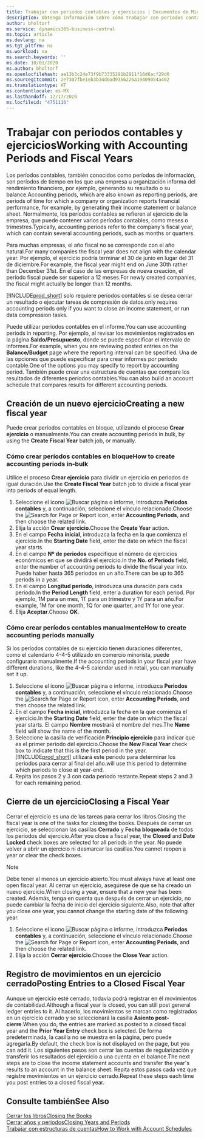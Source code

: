 ```yaml
---
title: Trabajar con periodos contables y ejercicios | Documentos de Microsoft
description: Obtenga información sobre cómo trabajar con períodos contables para definir cuándo empresa elabora los informes de rendimiento financiero.
author: bholtorf
ms.service: dynamics365-business-central
ms.topic: article
ms.devlang: na
ms.tgt_pltfrm: na
ms.workload: na
ms.search.keywords: ''
ms.date: 10/01/2020
ms.author: bholtorf
ms.openlocfilehash: ae13b3c24e73f9b73335291b2911f16d6acf29d0
ms.sourcegitcommit: 2e7307fbe1eb3b34d0ad9356226a19409054a402
ms.translationtype: HT
ms.contentlocale: es-MX
ms.lasthandoff: 12/17/2020
ms.locfileid: "4751116"
---
```

# <a name="working-with-accounting-periods-and-fiscal-years"></a><span data-ttu-id="49382-103">Trabajar con periodos contables y ejercicios</span><span class="sxs-lookup"><span data-stu-id="49382-103">Working with Accounting Periods and Fiscal Years</span></span>

<span data-ttu-id="49382-104">Los períodos contables, también conocidos como períodos de información, son períodos de tiempo en los que una empresa u organización informa del rendimiento financiero, por ejemplo, generando su resultado o su balance.</span><span class="sxs-lookup"><span data-stu-id="49382-104">Accounting periods, which are also known as reporting periods, are periods of time for which a company or organization reports financial performance, for example, by generating their income statement or balance sheet.</span></span> <span data-ttu-id="49382-105">Normalmente, los períodos contables se refieren al ejercicio de la empresa, que puede contener varios períodos contables, como meses o trimestres.</span><span class="sxs-lookup"><span data-stu-id="49382-105">Typically, accounting periods refer to the company's fiscal year, which can contain several accounting periods, such as months or quarters.</span></span>

<span data-ttu-id="49382-106">Para muchas empresas, el año fiscal no se corresponde con el año natural.</span><span class="sxs-lookup"><span data-stu-id="49382-106">For many companies the fiscal year does not align with the calendar year.</span></span> <span data-ttu-id="49382-107">Por ejemplo, el ejercicio podría terminar el 30 de junio en lugar del 31 de diciembre.</span><span class="sxs-lookup"><span data-stu-id="49382-107">For example, the fiscal year might end on June 30th rather than December 31st.</span></span> <span data-ttu-id="49382-108">En el caso de las empresas de nueva creación, el período fiscal puede ser superior a 12 meses.</span><span class="sxs-lookup"><span data-stu-id="49382-108">For newly created companies, the fiscal might actually be longer than 12 months.</span></span>  

[!INCLUDE[prod_short](includes/prod_short.md)] <span data-ttu-id="49382-109">solo requiere períodos contables si se desea cerrar un resultado o ejecutar tareas de compresión de datos.</span><span class="sxs-lookup"><span data-stu-id="49382-109">only requires accounting periods only if you want to close an income statement, or run data compression tasks.</span></span> 

<span data-ttu-id="49382-110">Puede utilizar periodos contables en el informe.</span><span class="sxs-lookup"><span data-stu-id="49382-110">You can use accounting periods in reporting.</span></span> <span data-ttu-id="49382-111">Por ejemplo, al revisar los movimientos registrados en la página **Saldo/Presupuesto**, donde se puede especificar el intervalo de informes.</span><span class="sxs-lookup"><span data-stu-id="49382-111">For example, when you are reviewing posted entries on the **Balance/Budget** page where the reporting interval can be specified.</span></span> <span data-ttu-id="49382-112">Una de las opciones que puede especificar para crear informes por período contable.</span><span class="sxs-lookup"><span data-stu-id="49382-112">One of the options you may specify to report by accounting period.</span></span> <span data-ttu-id="49382-113">También puede crear una estructura de cuentas que compare los resultados de diferentes períodos contables.</span><span class="sxs-lookup"><span data-stu-id="49382-113">You can also build an account schedule that compares results for different accounting periods.</span></span>

## <a name="creating-a-new-fiscal-year"></a><span data-ttu-id="49382-114">Creación de un nuevo ejercicio</span><span class="sxs-lookup"><span data-stu-id="49382-114">Creating a new fiscal year</span></span>

<span data-ttu-id="49382-115">Puede crear períodos contables en bloque, utilizando el proceso **Crear ejercicio** o manualmente.</span><span class="sxs-lookup"><span data-stu-id="49382-115">You can create accounting periods in bulk, by using the **Create Fiscal Year** batch job, or manually.</span></span>

### <a name="how-to-create-accounting-periods-in-bulk"></a><span data-ttu-id="49382-116">Cómo crear períodos contables en bloque</span><span class="sxs-lookup"><span data-stu-id="49382-116">How to create accounting periods in-bulk</span></span>

<span data-ttu-id="49382-117">Utilice el proceso **Crear ejercicio** para dividir un ejercicio en periodos de igual duración.</span><span class="sxs-lookup"><span data-stu-id="49382-117">Use the **Create Fiscal Year** batch job to divide a fiscal year into periods of equal length.</span></span>  

1. <span data-ttu-id="49382-118">Seleccione el icono ![Buscar página o informe](media/ui-search/search_small.png "Icono Buscar página o informe"), introduzca **Periodos contables** y, a continuación, seleccione el vínculo relacionado.</span><span class="sxs-lookup"><span data-stu-id="49382-118">Choose the ![Search for Page or Report](media/ui-search/search_small.png "Search for Page or Report icon") icon, enter **Accounting Periods**, and then choose the related link.</span></span>  
2. <span data-ttu-id="49382-119">Elija la acción **Crear ejercicio**.</span><span class="sxs-lookup"><span data-stu-id="49382-119">Choose the **Create Year** action.</span></span>  <!--What about the Scheduling option? Should we mention that? There's also the Report Output Type field...-->
3. <span data-ttu-id="49382-120">En el campo **Fecha inicial**, introduzca la fecha en la que comienza el ejercicio.</span><span class="sxs-lookup"><span data-stu-id="49382-120">In the **Starting Date** field, enter the date on which the fiscal year starts.</span></span>  
4. <span data-ttu-id="49382-121">En el campo **Nº de periodos** especifique el número de ejercicios económicos en que se dividirá el ejercicio.</span><span class="sxs-lookup"><span data-stu-id="49382-121">In the **No. of Periods** field, enter the number of accounting periods to divide the fiscal year into.</span></span> <span data-ttu-id="49382-122">Puede haber hasta 365 periodos en un año.</span><span class="sxs-lookup"><span data-stu-id="49382-122">There can be up to 365 periods in a year.</span></span>  
5. <span data-ttu-id="49382-123">En el campo **Longitud período**, introduzca una duración para cada período.</span><span class="sxs-lookup"><span data-stu-id="49382-123">In the **Period Length** field, enter a duration for each period.</span></span> <span data-ttu-id="49382-124">Por ejemplo, 1M para un mes, 1T para un trimestre y 1Y para un año.</span><span class="sxs-lookup"><span data-stu-id="49382-124">For example, 1M for one month, 1Q for one quarter, and 1Y for one year.</span></span>  
6. <span data-ttu-id="49382-125">Elija **Aceptar**.</span><span class="sxs-lookup"><span data-stu-id="49382-125">Choose **OK**.</span></span>  

### <a name="how-to-create-accounting-periods-manually"></a><span data-ttu-id="49382-126">Cómo crear períodos contables manualmente</span><span class="sxs-lookup"><span data-stu-id="49382-126">How to create accounting periods manually</span></span>

<span data-ttu-id="49382-127">Si los períodos contables de su ejercicio tienen duraciones diferentes, como el calendario 4-4-5 utilizado en comercio minorista, puede configurarlo manualmente.</span><span class="sxs-lookup"><span data-stu-id="49382-127">If the accounting periods in your fiscal year have different durations, like the 4-4-5 calendar used in retail, you can manually set it up.</span></span>  
  
1. <span data-ttu-id="49382-128">Seleccione el icono ![Buscar página o informe](media/ui-search/search_small.png "Icono Buscar página o informe"), introduzca **Periodos contables** y, a continuación, seleccione el vínculo relacionado.</span><span class="sxs-lookup"><span data-stu-id="49382-128">Choose the ![Search for Page or Report](media/ui-search/search_small.png "Search for Page or Report icon") icon, enter **Accounting Periods**, and then choose the related link.</span></span>  
2. <span data-ttu-id="49382-129">En el campo **Fecha inicial**, introduzca la fecha en la que comienza el ejercicio.</span><span class="sxs-lookup"><span data-stu-id="49382-129">In the **Starting Date** field, enter the date on which the fiscal year starts.</span></span> <span data-ttu-id="49382-130">El campo **Nombre** mostrará el nombre del mes.</span><span class="sxs-lookup"><span data-stu-id="49382-130">The **Name** field will show the name of the month.</span></span>  
3. <span data-ttu-id="49382-131">Seleccione la casilla de verificación **Principio ejercicio** para indicar que es el primer periodo del ejercicio.</span><span class="sxs-lookup"><span data-stu-id="49382-131">Choose the **New Fiscal Year** check box to indicate that this is the first period in the year.</span></span> [!INCLUDE[prod_short](includes/prod_short.md)] <span data-ttu-id="49382-132">utilizará este periodo para determinar los periodos para cerrar al final del año.</span><span class="sxs-lookup"><span data-stu-id="49382-132">will use this period to determine which periods to close at year-end.</span></span>
4. <span data-ttu-id="49382-133">Repita los pasos 2 y 3 con cada periodo restante.</span><span class="sxs-lookup"><span data-stu-id="49382-133">Repeat steps 2 and 3 for each remaining period.</span></span>  

## <a name="closing-a-fiscal-year"></a><span data-ttu-id="49382-134">Cierre de un ejercicio</span><span class="sxs-lookup"><span data-stu-id="49382-134">Closing a Fiscal Year</span></span>

<span data-ttu-id="49382-135">Cerrar el ejercicio es una de las tareas para cerrar los libros.</span><span class="sxs-lookup"><span data-stu-id="49382-135">Closing the fiscal year is one of the tasks for closing the books.</span></span> <span data-ttu-id="49382-136">Después de cerrar un ejercicio, se seleccionan las casillas **Cerrado** y **Fecha bloqueada** de todos los periodos del ejercicio.</span><span class="sxs-lookup"><span data-stu-id="49382-136">After you close a fiscal year, the **Closed** and **Date Locked** check boxes are selected for all periods in the year.</span></span> <span data-ttu-id="49382-137">No puede volver a abrir un ejercicio ni desmarcar las casillas.</span><span class="sxs-lookup"><span data-stu-id="49382-137">You cannot reopen a year or clear the check boxes.</span></span>

> [!NOTE]  
> <span data-ttu-id="49382-138">Debe tener al menos un ejercicio abierto.</span><span class="sxs-lookup"><span data-stu-id="49382-138">You must always have at least one open fiscal year.</span></span> <span data-ttu-id="49382-139">Al cerrar un ejercicio, asegúrese de que se ha creado un nuevo ejercicio.</span><span class="sxs-lookup"><span data-stu-id="49382-139">When closing a year, ensure that a new year has been created.</span></span> <span data-ttu-id="49382-140">Además, tenga en cuenta que después de cerrar un ejercicio, no puede cambiar la fecha de inicio del ejercicio siguiente.</span><span class="sxs-lookup"><span data-stu-id="49382-140">Also, note that after you close one year, you cannot change the starting date of the following year.</span></span>

1. <span data-ttu-id="49382-141">Seleccione el icono ![Buscar página o informe](media/ui-search/search_small.png "Icono Buscar página o informe"), introduzca **Periodos contables** y, a continuación, seleccione el vínculo relacionado.</span><span class="sxs-lookup"><span data-stu-id="49382-141">Choose the ![Search for Page or Report](media/ui-search/search_small.png "Search for Page or Report icon") icon, enter **Accounting Periods**, and then choose the related link.</span></span>  
2. <span data-ttu-id="49382-142">Elija la acción **Cerrar ejercicio**.</span><span class="sxs-lookup"><span data-stu-id="49382-142">Choose the **Close Year** action.</span></span>  

## <a name="posting-entries-to-a-closed-fiscal-year"></a><span data-ttu-id="49382-143">Registro de movimientos en un ejercicio cerrado</span><span class="sxs-lookup"><span data-stu-id="49382-143">Posting Entries to a Closed Fiscal Year</span></span>

<span data-ttu-id="49382-144">Aunque un ejercicio esté cerrado, todavía podrá registrar en él movimientos de contabilidad.</span><span class="sxs-lookup"><span data-stu-id="49382-144">Although a fiscal year is closed, you can still post general ledger entries to it.</span></span> <span data-ttu-id="49382-145">Al hacerlo, los movimientos se marcan como registrados en un ejercicio cerrado y se seleccionará la casilla **Asiento post-cierre**.</span><span class="sxs-lookup"><span data-stu-id="49382-145">When you do, the entries are marked as posted to a closed fiscal year and the **Prior Year Entry** check box is selected.</span></span> <span data-ttu-id="49382-146">De forma predeterminada, la casilla no se muestra en la página, pero puede agregarla.</span><span class="sxs-lookup"><span data-stu-id="49382-146">By default, the check box is not displayed on the page, but you can add it.</span></span> <span data-ttu-id="49382-147">Los siguientes pasos son cerrar las cuentas de regularización y transferir los resultados del ejercicio a una cuenta en el balance.</span><span class="sxs-lookup"><span data-stu-id="49382-147">The next steps are to close the income statement accounts and transfer the year's results to an account in the balance sheet.</span></span> <span data-ttu-id="49382-148">Repita estos pasos cada vez que registre movimientos en un ejercicio cerrado.</span><span class="sxs-lookup"><span data-stu-id="49382-148">Repeat these steps each time you post entries to a closed fiscal year.</span></span>

## <a name="see-also"></a><span data-ttu-id="49382-149">Consulte también</span><span class="sxs-lookup"><span data-stu-id="49382-149">See Also</span></span>

[<span data-ttu-id="49382-150">Cerrar los libros</span><span class="sxs-lookup"><span data-stu-id="49382-150">Closing the Books</span></span>](year-close-books.md)  
[<span data-ttu-id="49382-151">Cerrar años y periodos</span><span class="sxs-lookup"><span data-stu-id="49382-151">Closing Years and Periods</span></span>](year-close-years-periods.md)  
[<span data-ttu-id="49382-152">Trabajar con estructuras de cuentas</span><span class="sxs-lookup"><span data-stu-id="49382-152">How to Work with Account Schedules</span></span>](bi-how-work-account-schedule.md)  
